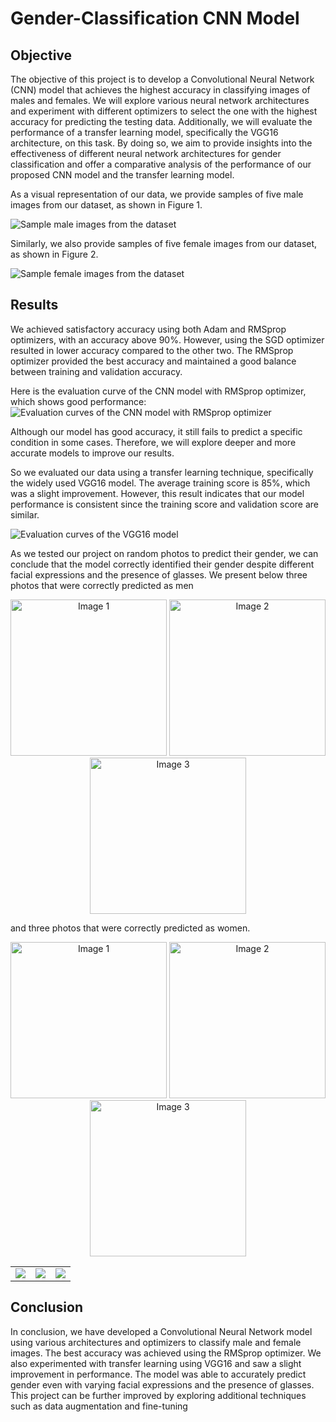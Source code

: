 # Gender-Classification CNN Model

## Objective
The objective of this project is to develop a Convolutional Neural Network (CNN) model that achieves the highest accuracy in classifying images of males and females. We will explore various neural network architectures and experiment with different optimizers to select the one with the highest accuracy for predicting the testing data. Additionally, we will evaluate the performance of a transfer learning model, specifically the VGG16 architecture, on this task. By doing so, we aim to provide insights into the effectiveness of different neural network architectures for gender classification and offer a comparative analysis of the performance of our proposed CNN model and the transfer learning model.


As a visual representation of our data, we provide samples of five male images from our dataset, as shown in Figure 1.

![Sample male images from the dataset](<https://lh3.googleusercontent.com/rXcBUdqpHSutju9AaM5jqMpWwOWp6POHbysF0IpBHJG3k5tFqwOLyZ1GrDLyuTabdhtnw_c_fkdAhRRaFX5tiMhyii9t8hW9ayVC1YzkNy24hhAPwNzqyOAF_VmtEdHaZeS-sC23MlGolFl59G8ekRdxO2ZOHK9uMTDjIq_0X_IfhocPTQkOPKS3C7uOiiKqxanoGGpv45OdULYsgMPUvH-0D9nFj-OE6JSXe6th4gq9vTykyAAQh7Gge81JgveTN89g-Cm2u1kH_IG3XTropj32CvDNscd8v2BKHhVL_h61cGYu1Dops79JB_XG8slKtcOKDhbxc8UnTCwbLywmEG5HyCkCmF4dhdUU0J5YMpu-TmyCFFnNErYUJfXa_WHgYVIfoYLsbvinB-Vxdcim3BCOYexLyTleE0Zy8lTFRPJdrWwTc-Qq2JmhO8MD0sXtK_Rz7qMgq_pnv1UAO1ZSLM30ktfzEMvC7BDXyOhy9UZJPWTtRO1oDDgGm3HezjLMVZOq6FOOxLx9X7W920_EXW4MNcJO15q2TYXLPSSy64k3zQ8EniIbOPhzlNfcKZwnDrtLA3oRzh4xDcOa7A8xNRe_szGvUzhI5AnbAqEmpohdKPAsNjkAdZTWs15oz6LkbDNQK1ujE9NzXQmHOFOQLvWd3yK7KrRMh79nI3xAr9pJR5tFhpY7bI2Br0UByFAjejubyQ1G2XefdFQWnGea2TxemHKSqwuFXKp2MKSO5pHoxJCsnN_gW8pT2gIYq_wOTaQ-F_KO7Spfsfdh3r9mv5FprWw4TGxDkef6l3CN8Ro6RrtqSYHhtQKeD_AOE80hdxf3UH_q8f-ffxIcxepK0Lv25wA7K2nZdxWAptV6vx3rzm629qHdvFwPX_oHeJMJkRwyaPV92i4Epyy6hZcbQl7ucEDJtkHJUCepor7kZSFyWfRTYudqAPM6bqsYh9psQhC9n5fa3Es70kIdfA8=w859-h222-s-no?authuser=0>)


Similarly, we also provide samples of five female images from our dataset, as shown in Figure 2.

![Sample female images from the dataset](<https://lh3.googleusercontent.com/Who5UoOx4skSs874RbL_upbTDjl78YzlbrtQzgXYTox6srXtAYB4HkoSJcLQSPj8C__2aLT15boVJTv8a165szrXo3uXluLUGGNv3VMYeFPAE4aYd35GeRkHViI01L7M7FnjO208CV2-6crF5m_6QJPj2iEydjBQ271ZamdtXcn70BWs0BilEYnFLxX28eiMPOjTIy9m9tzD7ea8E3baczczx65CAYBmbdYG2pgTPmu9WLcvY6X06FJNXDp2mYRZeNU7Xy1CufN2o1CXBqc0IrUp7iD2RUNL9GuA52BC61DZCN6c2FtR6jswKSa1HgPhHA2PlkIsmHSHSekn_kID65tP7wJ5X8hYOUE1PcN3DyXlB7UJQ4GIeK7-rKuyizQxZsaeJPZ8TswpA5pKPmEqP53dlPNZGk4a2i8NmaHKtth8zW4D-Y7yucS04uqKpNQ2vwsfVqiTV-H1sKJYYAoUWdCsBRi66PrBkndCu0gaDZ5ngAfZoQll70z0yLSlk-jKIrMz7FhL9rnwqdgsu7OmGuddvuGoOFgkpqGzoQ5zBSP_xP7yo1aR30u_LAxSx68UESZHXpCVuJ_VLfS5k2Pakl0Qtw4uAZrL_aBkYxduCfdVNusUc1Lo-amAXfnhntBWEksnC3wTnng_HuDX4Rec_I-pTmrdcH2f_wIhRXWE1NnQJXCKgbaKxtbAxRsRoUKElsOur9wWxU07g1t3LAZV7D7Cxziuq1JGkN_BjtL_BjEAF4_fbBTx70WyQVhce8qIypFWd1JMpDDxdTpDmVJPY7gOeGVHRBDcjzcf-5rKarnBlnrdP6kO7vDgQm1qlQt5JaNSGaOAqLFUNB5hLN8-eAgn4GbiHl8PYb9Tpxj6WaKfeMXteaMPaVkTRFCRXFn2zPSR8T_5EmA_v8pNVYpAQcO4EHoQlF9H449aRJu6Ps9cASL9BGolATeUKCifIfITlBm9aWuTJIcvSR85qPg=w853-h197-s-no?authuser=0>)




## Results
We achieved satisfactory accuracy using both Adam and RMSprop optimizers, with an accuracy above 90%. However, using the SGD optimizer resulted in lower accuracy compared to the other two. The RMSprop optimizer provided the best accuracy and maintained a good balance between training and validation accuracy.

Here is the evaluation curve of the CNN model with RMSprop optimizer, which shows good performance:
![Evaluation curves of the CNN model with RMSprop optimizer](<https://lh3.googleusercontent.com/pYfICR7XDxwNlX7e6YUF85VvHVb172WsNs9uM3-PEnUTLwZ1whQLqjRAzNTMeywYHE0VoY-blOGWiQnW_NlILGgJKTTAQHKjQyX1I9s0tlbJ-lng1pDCPGLAsMIPhkbTQ4YDnDkFXg2sOUR25isiLaJzWNJrtwnkECoLaXxrB19b_3fo0E38c0-CzM66pEnZ7grSb-0tfXhboXbt2vhU8yAUUPeBsMUT2LU2laLv9saCHXOoHcVaQAlmplePnWBb_s9yX4mF3mer6emphI2Da79NBN9TVpdaLG0O-B67pcwDTcekIWAXzCKZzdkFC_2VQxqVdF7eGjavUwpRqqPIf_OoNzQUCOTCywhYTdoi3QuuGPccTX2OLASpGMLz9ICdSFd_OSE_R0rcy2hh0072BqkvzIOmdlYJ5NUH4Rc0r-adHf_n-NdYbs7EpV9890riwYPqY7EIAT3TSmx8zLxCUa2nZ3jCLRxLMqETpCim2Z5JObCCSpUPec5MIbfR5I9NpMfMHAl9u5WGR8Pv9jfESYGtK_R8cJEtja5zYFEPJBbb6JN7cEK5oIOEb_oG-GW4GvZJSLvS2rKgNQcU4BNWp5_etkrJem9xtRAza9cNmmK-4dxJxW1iOJHyp_WEveByaCBqUmJ05ds7N_n66g19P1obFGcv23ta2AD8TpTuiC9SL6BgAJSVUQ80jaY2SahjnWPH7XT2M9yrfC9659BrMLzLHjXso7DJIONNPyVozbA9C4aC0VOMnXZtEN6SFyU-NCmm4rXVOiDNRdYRfQsEqo6sDoaJL0oxpZAkzkVA1rbKGR_EiUM_GlcwNMMZAXYLWh5XjhLG3vHnslof8_vwV80uOW4MlEB4ug-NciVpOu-7htRUjb1kTkTaJOIG85NXu8gGqSF8QRqexkstp-3bqNRrTURVnsN4aEFjP_xvCyV8JsgXWmfdR4aQQBbem73NaHYPi5YD9Eo9CPScQvM=w1178-h321-s-no?authuser=0>)


Although our model has good accuracy, it still fails to predict a specific condition in some cases. Therefore, we will explore deeper and more accurate models to improve our results.

So we evaluated our data using a transfer learning technique, specifically the widely used VGG16 model. The average training score is 85%, which was a slight improvement. However, this result indicates that our model performance is consistent since the training score and validation score are similar.

![Evaluation curves of the VGG16 model](<https://lh3.googleusercontent.com/IVKk3fXxCjsny7dYbHHmm_xe3Zz-iSQyj4uj-zrZkeB4YoOGkclNXLDtchVfVeeLKEbLeKxQPusbvZLjewOGM1PgfOVDrYiyPGmPIecjw9UpOYXyMOqusM28we9Bz2iVsGo0skk3c0IEsLnoj84j02aMR2d7hTWMxtC4CaOZH9b-EUVQeSW4pN3dm68ZSA-DR5sugbljWtoGRHexm2igBIcpIPW_T52dA_3R_C09veNorANLZosoxlKNHTDHgz78L4xF1thU_d1QM3SKsO9dlehr8kcJ9BLdSDpYRAI5XgZdUng_XYB67DGE_XvgZAyq37wo5pLOrCmpcaMzPGJm_4FfPst66TzHkFLo0p5nVuShemaNP4_E7KYJK65ZDzKsp6z_LyejxQKnzQGIutmYTmX5oJL5v0z8XknZe3bMtBNalQYnI2gQozInAaNUluV68W05Nz_rYoEotXdK9PJfPs2yck1KLx1cnhGqd_V-XkaGUfadQJyAWUXwya_c3Y6Rulc9SXvDFHNtgRoedmifNs9rZlROlJw2LgcOoEMBYeaqwjHCdcbv_QkDLf0d86NGBEIL2m17rlUpUOiJgxUH6NCafzHgSEsCd-cprnr86EN6ywoYKhZXewXe-Zp0vpnjyt-XCCTDXw3W_BwA5FtKQ23ZWpDKkOXtzO98nLPaI6N_AlVz41ylDLiOiju9_GJiS9WoIAvupvfAXilJcVt0kVrQTRb1dzMsroBPWqaLmqVlWxcDGonsDFdm9Cb9Pmnevqhvhr8iopAFL676w39IEFt8kZFYEtvWHpfQPPhLii_DEwpbtstm5Qnu9V3dxtZk5DRRKv6Nv8Il7-D13jRJQEiuvQAZKvrXrUOnU2-lV6l9TJul3SJVXyiWIyhOQA-pAfKyNPlEr2tWXtDjJOOBoT-T1Nioqobq9PweFBwkcptkrVK5jGYXV9dBm1P6Bl4cyGPMLIqExzbeotUbgLs=w1170-h333-s-no?authuser=0>)

As we tested our project on random photos to predict their gender, we can conclude that the model correctly identified their gender despite different facial expressions and the presence of glasses. 
We present below three photos that were correctly predicted as men 

<p align="center">
  <img src="https://lh3.googleusercontent.com/PZAQToXBAaDUfs7h8mwTv8Q47IFJhHCWp42qHsjvVpWaCDQaPx99JxG8fHduo_IA_8kBv_cLpUHosTGkrLcOSpzmumWwUIbMGN-WRIx36A9ZH2hFPMCbjs0SYxNEvMeduCaHrApLJzoSn4XRddflTdYaEW94fmIwjiPmt4--QYJiF4egjuQY6AoLDOTDoS0qZdCAKQSXrsgtZ1eEVEvIO2MeZxc7mt8Epko7-5yUWmqBrGgt-h2wdgkBBVw59QlT9OahINMM16tJmcIaw8cM__5bJkGYynv_cJlvHx_TYkvdwbaqo4yEKC9r2pPRLqMSKMaRr7Q8QsWm7Z5IeztVarsVUssAdZGzs0EbP4e55_5ZApnWGUVNsdGfGHLqQCMxCZzcJC7CWPg8fJbQ3S2og89VreIwb_LGGLw10tjkufqjLwCLlCyr7sr76UGmoIjN4k15kIXzkGI_f8y7qzixHbwPGXNniipqbx0qx_qjpTNCbubp28bNzkVdaXQa0YpzYQ7uGUJvwWnZkxag0eXb5rmSpwcrUJRHHm4M68nhemioxgEPNQ-GFKdNoW5zNmCyPpMwgVf0zX2xa_DmPvhdqsELL2RA2S_xewTNhDbAW1S3DvdqKh6qdvHGpXPi2rbdFlTTHVwc-dkT6_-5WTCbhfQ0yOZrdcYY1LPdQzIkhG49ytdED6UAFRBwPX1KfwxUiwMteTZNa27Y9vxOZYec6S2gVcEm6Raj26LYr5NfkzX43YI1fclgvfh7YlvMAs0L6NtRmJiSLt6EHsnqBFtqI92_rUrNYvSPp5_vEjY6auGvDyTVKme_MaYrdPIEUjajjCCfirXJ0UO4kQzAIbXpRLQ0WMoJZGJW8P6cdxjYIOXAyJEmkDbMz-QX_Xijo0Si7CpiROfwCG3Fdk4Tor3ArrMP6Jwxsr2oOvMJNBBEu44Bv_I6pbJ8PRKDFobfJnV0MSUaiUeY8QS7ryo58yw=w250-h252-s-no?authuser=0)"" width="250" height="250" alt="Image 1">
  <img src="https://lh3.googleusercontent.com/fPhdCDYV4O6ydvwb8NlwzYprwZ3FvN1DhTyaa6787DMJZmeN4javymjzapCEapvcfXLQn9wsgmsVKlhTCkt9fs_gtS8uTwohTNH0AdhD3Mmuskwj1ukzHc7T7_QEJsGuxriT0xkLba8dj4YI09HhXMLpcYnVBWj2QI-6DwG3bqGI0v8XQIwPryBekpm-JhKiDF8IccTpyjYBuDImLUTAQyNdmXypEWXZL3iFpjV34lBLY3CU3tHXQde_ypb8UPJFKzEkXaxvoF2G4Wnbl7E8f3aFD5qGvox1jbsoerGVxgVYO4liBY6wo0i5d8sgW5jSUnb_1ARIN-iRg8AceIEG9oFsgPwxiXjPhiDF2bAH3YwOmYCP1paCfSUUr-01Lg_ecGRS7puSBB5Joga8eatsQsFaHVwSDwLJO8QCd_9JftqID-uJu3xrWwVC0Bq1XozKJik51xhmbGSOCtvRCmQtpy2g20jJWpyv-BQrf8YX9B9Pf0HX1apKMFm8P_wndM1SQlz24nf5olh6G9TpaKFHAY8fqkB5MEx-LIX7k87rWSvPyFGvT2BHHZZCsurYHutMxtT0FKO4ex3GE_IUftRForScHyX5sVBDDVc21IFfwuzj5FpcdIfamB8mT5QyVJdM8-ndfHi7My9lR16iDiE0USALmpXOOx3pUbYXkOfvfHvxtSk7rnwbrwx9O7Cfx1MkyYl5S7HN0YQ-Pux8BazHOc-N1nvEiDQolTu_PTYpiaqNMZ07hzjWG6QvU3QCW3cnFwmEEnsv4H3rpQjrCKNtnANRP6X7nXHBPJJCKpMPAhmCgvqPRhwYqplhXnfxFnjD98rdEeqabyD3lLL1FSUXSFs5ocW3wo9ld-awmVYj1LiVeQhTJ3gHcNqrNwMYpC2oJ37mWPWURxRAScoxdVU1Vp0fGOK2wxTNFrmU03llfNyS_oFycUfyEv-6Y91gaoRlZ7dIDayCHy8xgjMnNbo=w253-h249-s-no?authuser=0" width="250" height="250" alt="Image 2">
  <img src="https://lh3.googleusercontent.com/aV_wizcHYMG7oBMIv2DZaBXCebdFBZdmfQ0HtPjEMSjbe_wQndvQMNglk9_PaImZ4eG_lw0gQRK9Rku1XdrNBORxPfLSFimfEIiNbFmCbjGay72ZpBsGLhzPKyziqs1PpgDiSYNAw2FMkfNmsD_kmTuJbAd_ymKB6Fs8fvIwQRyu8fwVytvhwzELkGHUHFxxw131MszN2KRuob_cF79geYr2z7A4tMhqu7TwZaDu1DmB-Lq-f_ECgyorgPE7YKWkXSEh3FjcW64RV7vnI_v_JZeOhZdX_kgWHrqIBSrqmFh4VniAYe-LjGiyRPUggVQHTweVng-HjIPq80LFxALZCEqSh7UB8zLuA4G0r1JB6m_CPsQLYx3NH5OgkFx7fBhLz5UtahfnuoIO2vDcO8WSOFPAQVQpsq8Ojv43WCCMBGcsZwZ2auO0U_elWZgGEcVE_4WmDxVnUmyzL5kThV9htOhUfrLDQcYFcZoRsX_I5CpDFOv6K6s_uAF75mpDZ6srzK6nF_y7krg78SGEfmtV9DR9RBL5d2hYXFYJNZfifO54RHRI4j21h8BBctaN5X0x88ThoX5x4ftoIXD27fXAngK_fgENTaE0EUWaq6rq3kIa99unJeHEoEKNA4cMu_xgLlTKeSC1SUGQUM8Fy5EU14-2uo9FWCNEV4q_2DATHTk0_MfuZethgHP0YWrScQ_P2IuN3pqkmcCmPU9WGflkUDM0Q80PU62LsagE658lSz4CRSg6mVxLWS1XNlYeHfclJe0pG4yv5_8SwrhmYTcmJPPQaUtKBue6uOlMoNQjzBPGDCj2YoKhlPOS1lTnd4kRHpnBpP8QVXV7e3gQep8I3tTPa_JobcHhJh15gmEHAK7sn0CeQRiX6F8VQycqrfaKOJCEuv1UJjDCXx_mkDipJMMGoJr51z9G47w5apdDX3TvPbcmZo0pwyQgwEgdT1pvJkk41cMn27OHRYNCDl4=w254-h252-s-no?authuser=0" width="250" height="250" alt="Image 3">
</p>




and three photos that were correctly predicted as women.

<p align="center">
  <img src="https://lh3.googleusercontent.com/Wk8sdGz1BWMx-Q-aPKEXlXzEyBmQk3w9V_m6BJVg03JezR0aILh16Sbg0RIAWkA7ZOS5G3Zg0asUotQPA31zDX8TxryjhqYcvea5ZIMvZ7qauNYvdX4BCC8K-oERj9A93xKu3ctRj0yEEgp9eGOZMgjjFxPu6pUa9G5bs7mv44jgC3CCGqTvc81AUamvoLu5Ih-uFqFTWpoM8dag6s19odz-lv-OUKd5i5k-IR_dHfbj4-f5Tw3fWdnXOCrA7TX30LVYeGWwLLnMAdidM-b_LW9HXaC2V3MudVHxQR9H2Qypapw46NTt2OkPCBvXi5W6qnPfQgyomLzZG9eNBk4p3nPud9KzqqU-mmL1zHnoArrnWhCbQpj7wGYb3renx8O6b08LvRexi-Ev2FaSWSWb8yXzIHacU-3qfLu6J50-CB8aaKsDBqcgRCjIWLyDGJoo8b0DkkE1Vngyh2uTzsQI4T_n0WnyhhNpHfEQtQJ_fFngWZDlUegTXGd1WqY_MouYXt7Azc1jQxhgi884Q7XLse3Gwr7YsXqLp4u1YiuxwTBSfEHNSWsjtYVpOR2nfJVD2Bn1fiCdjvXRBcu0hHxOUFczRViHdn1-IDzJRdFLwNI1WfzGDm4JbIsAY5h0bZC6MFzkMAIQ3ykAeUtrEDHsm6Y9XgTZNHsZc6gkVeY33vAGR6WN93p4Nu-AbmnoBfgPPn4EAcW5CS_m9xIOlH2gihyO9MOvPpJqJEd2NoepEnApPn-XcUCeII47p75Kjx0aPHGukslSMMcQ340UZ0_BxDTaUg6rrxuaEtq_V0wXE4yiJkR-y9MmreIo5BGO3juFc9QzBtROI2bwHN-jyZF4WSN8dKHVN_ADk9Lq7AVHY-NRDSdlfsfDPIWhRUT_208m096lTUFgXjumF92kAMsPzSTX4Sht4TYw6dKvjiygB9E_5kLaY_YtC5UdaXmjRfd_Vr_7kF4e8NL_hMjlmpU=w251-h250-s-no?authuser=0" width="250" height="250" alt="Image 1">
  <img src="https://lh3.googleusercontent.com/GO_IB6kI7DXzTCTIz-pUQfSPDDAr3jUsKbWzm1WIPOqpSuvxqId8cWGfIkqOvGTMaGsmUreTdTNIz4KwJ7N9tQ5K670rDP-ddshwederCN1SjxuYWvuLKqlzYU-7qiBM_EfmTqnPG0fAGIvnz5_lHC2uLcI4itLUg4g140DE-eU9GtxetBGLdRvIxx7tQ62xO97sPJLba6fekSuWqxFQWXAYs4_TjHzX83jSvHi4mP7m_SRbzofBWvz9OPwCCKfaKlSkF9bkQqxqC4Val_xJl3kfauv1UmRyWI3zllDRGaiRUaXuFtvTfGQD4EkTdJpFlfHs0tBGZ8r1U5C7F8N1MHUya_qGLjnYohai8jjcDLWDa6qXchbY6X6dWxQ9kBR7yrZPAOH2vloTznBtiZN6_eYjufGWSF0sHgXGYwaqYpZCioonckaBIRHs2lsv7SB_iaPqCSL3pjwh72NB_o2bCZqSt1OdFUP27LWos5IQQLe174ST7LftYOtHMy8aFLmcgae80WuH0PTLEM4wVM61E2fq8I--Vb60XuX7juoi8YpK1U5Z7fcRN7N2FFyFU2S0mp7om1eFYVHeoBMNRn0eDLOpstortJHYsZdoFQWJr6aTS7VPIPbZlMa3HucyuOPrZTU-_-demPNDMeMBQA6LpuPO_JfgmHN2tgg9ciN7Qz_9YvZT6Oh5NXmfsJlmnxZOEjpidy7UH2mYDZdHqHrSkwwxemYECkyv2XSjIHRbfuuRW0fuObR1ydkg1T2WJUcYlBKLoLYKT5S0R91DnqRbovokjsFvxI_BR6OLDCpjF4HfZUD7q3m2J0DdAChhz6MuVx-2e9Qu7QtsDdSJg8yivMKg778a-82W9qs9O4LEC2_gMtc52CQtms2T_fKA-KW6SnWUuJQKqdynS4pHfI8a8yEmBZ151_BZppVFNWSS1b_qEpDCMtIlQ6JpMLaJdeDEkccix59CG96fCKAVwf8=w252-h250-s-no?authuser=0" width="250" height="250" alt="Image 2">
  <img src="https://lh3.googleusercontent.com/7hFBczdt_c8KtKvPVKkjcs8KHOjLjOc_WiqvQdm3luT5ziYqJW18u_8lNETj7RVgamovFdu-pkOIiUpdbxgLsK8AyrBkOvDvfQRT6a-kFjCd-uOMCRwkriJMnFjRcxPOwSeGsKGMThkYO6AmcsyBoqQDvAYvVHp3SjBRKGGckgvWzrMAdkeO4mzrxX4QeDyBgp3XycIKBFCoozDxZpfAs9oPjRaALlPNW1xEcF_AYmQvwKXn_g4E1Dodx8_83zHYWM43_0q2OZl5ipcO7i5hmB5OXz-z28FELprC_AxbAwlqMXRjj6DXzA3sFpNKA4A2T3INuqOT6w8ZHI_GW7-MN6tCH_L_RFpOJdalnlyQNH5Onr5s0ftRJ97YEoWllmt3mjtf4hsLdtATXemOUPF0maPubq_KQ01d0pQON-1nLXBF48Tkw1pJQs18XAIw1ZqXCK-lIcqJU-jCox5aZLnOHSL4a51i6gcIrdfInimJDwiVeXlh3BESg0d7jygsPeMm9IC4qA5twRsEJzbuUjYmPmeGQyU-beBDRvaKoeCDdSe-Kw9_M_Ejceg8UbjBRVv3DCgCVhAoEmlcbBnqQ6Dh5HK0d8SMLBN6SURLxYymZmbLB0xZpdyD8aPhs_3pNHJlDgFprsyFd8CMAEa_xxI-6Bp75u8OMFCFh9N9qLOdtjlmFguV_TGe-izfp0DmYXzAtdDcWxc0cERgDQsWSBaiJA_4dn7xoQGF6Qg8EX70iY3IT80_poDO9QNgAxyk5DYFFr4oqroAD1YT-b2PWuCxTnQwkgi1VYyYlrbWK9oDb873NJ_q6ccR5JkVsm2fS5oUFPZCR1aLhZjsgzdqqXRgmKJOmdO1xAsVmoDD2edlzExKpTGnu6z44F1hVFNKNlKaj7p5dg8YdwIH7bEXi04KFyMZPomDrXSC4ZrjaIBfMFEGkmR30NJJWMqH_wJNP5WNV3Gn1P1PF3Ay7JE3o7I=w256-h252-s-no?authuser=0" width="250" height="250" alt="Image 3">
</p>

<table>
  <tr>
    <td><img src="[https://drive.google.com/file/d/1r0gU3uVjXkp0owf38v3PuwjqfdA-yUZa/view?usp=sharing]()"></td>
    <td><img src="[https://drive.google.com/file/d/1ojNCZ53Lp4sh8zWdfQvQq0Zsc0adkW4x/view?usp=sharing](https://lh3.googleusercontent.com/GO_IB6kI7DXzTCTIz-pUQfSPDDAr3jUsKbWzm1WIPOqpSuvxqId8cWGfIkqOvGTMaGsmUreTdTNIz4KwJ7N9tQ5K670rDP-ddshwederCN1SjxuYWvuLKqlzYU-7qiBM_EfmTqnPG0fAGIvnz5_lHC2uLcI4itLUg4g140DE-eU9GtxetBGLdRvIxx7tQ62xO97sPJLba6fekSuWqxFQWXAYs4_TjHzX83jSvHi4mP7m_SRbzofBWvz9OPwCCKfaKlSkF9bkQqxqC4Val_xJl3kfauv1UmRyWI3zllDRGaiRUaXuFtvTfGQD4EkTdJpFlfHs0tBGZ8r1U5C7F8N1MHUya_qGLjnYohai8jjcDLWDa6qXchbY6X6dWxQ9kBR7yrZPAOH2vloTznBtiZN6_eYjufGWSF0sHgXGYwaqYpZCioonckaBIRHs2lsv7SB_iaPqCSL3pjwh72NB_o2bCZqSt1OdFUP27LWos5IQQLe174ST7LftYOtHMy8aFLmcgae80WuH0PTLEM4wVM61E2fq8I--Vb60XuX7juoi8YpK1U5Z7fcRN7N2FFyFU2S0mp7om1eFYVHeoBMNRn0eDLOpstortJHYsZdoFQWJr6aTS7VPIPbZlMa3HucyuOPrZTU-_-demPNDMeMBQA6LpuPO_JfgmHN2tgg9ciN7Qz_9YvZT6Oh5NXmfsJlmnxZOEjpidy7UH2mYDZdHqHrSkwwxemYECkyv2XSjIHRbfuuRW0fuObR1ydkg1T2WJUcYlBKLoLYKT5S0R91DnqRbovokjsFvxI_BR6OLDCpjF4HfZUD7q3m2J0DdAChhz6MuVx-2e9Qu7QtsDdSJg8yivMKg778a-82W9qs9O4LEC2_gMtc52CQtms2T_fKA-KW6SnWUuJQKqdynS4pHfI8a8yEmBZ151_BZppVFNWSS1b_qEpDCMtIlQ6JpMLaJdeDEkccix59CG96fCKAVwf8=w252-h250-s-no?authuser=0)"></td>
    <td><img src="[https://drive.google.com/file/d/1gh3viQ8X89L8dC97zqjBmKDTvNFpGMEn/view?usp=sharing](https://lh3.googleusercontent.com/Wk8sdGz1BWMx-Q-aPKEXlXzEyBmQk3w9V_m6BJVg03JezR0aILh16Sbg0RIAWkA7ZOS5G3Zg0asUotQPA31zDX8TxryjhqYcvea5ZIMvZ7qauNYvdX4BCC8K-oERj9A93xKu3ctRj0yEEgp9eGOZMgjjFxPu6pUa9G5bs7mv44jgC3CCGqTvc81AUamvoLu5Ih-uFqFTWpoM8dag6s19odz-lv-OUKd5i5k-IR_dHfbj4-f5Tw3fWdnXOCrA7TX30LVYeGWwLLnMAdidM-b_LW9HXaC2V3MudVHxQR9H2Qypapw46NTt2OkPCBvXi5W6qnPfQgyomLzZG9eNBk4p3nPud9KzqqU-mmL1zHnoArrnWhCbQpj7wGYb3renx8O6b08LvRexi-Ev2FaSWSWb8yXzIHacU-3qfLu6J50-CB8aaKsDBqcgRCjIWLyDGJoo8b0DkkE1Vngyh2uTzsQI4T_n0WnyhhNpHfEQtQJ_fFngWZDlUegTXGd1WqY_MouYXt7Azc1jQxhgi884Q7XLse3Gwr7YsXqLp4u1YiuxwTBSfEHNSWsjtYVpOR2nfJVD2Bn1fiCdjvXRBcu0hHxOUFczRViHdn1-IDzJRdFLwNI1WfzGDm4JbIsAY5h0bZC6MFzkMAIQ3ykAeUtrEDHsm6Y9XgTZNHsZc6gkVeY33vAGR6WN93p4Nu-AbmnoBfgPPn4EAcW5CS_m9xIOlH2gihyO9MOvPpJqJEd2NoepEnApPn-XcUCeII47p75Kjx0aPHGukslSMMcQ340UZ0_BxDTaUg6rrxuaEtq_V0wXE4yiJkR-y9MmreIo5BGO3juFc9QzBtROI2bwHN-jyZF4WSN8dKHVN_ADk9Lq7AVHY-NRDSdlfsfDPIWhRUT_208m096lTUFgXjumF92kAMsPzSTX4Sht4TYw6dKvjiygB9E_5kLaY_YtC5UdaXmjRfd_Vr_7kF4e8NL_hMjlmpU=w251-h250-s-no?authuser=0)"></td>
  </tr>
</table>

## Conclusion 
In conclusion, we have developed a Convolutional Neural Network model using various architectures and optimizers to classify male and female images. The best accuracy was achieved using the RMSprop optimizer. We also experimented with transfer learning using VGG16 and saw a slight improvement in performance. The model was able to accurately predict gender even with varying facial expressions and the presence of glasses. This project can be further improved by exploring additional techniques such as data augmentation and fine-tuning
